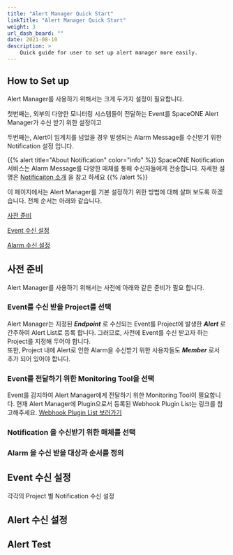```yaml
---
title: "Alert Manager Quick Start"
linkTitle: "Alert Manager Quick Start"
weight: 3
url_dash_board: ""
date: 2021-08-10
description: >
    Quick guide for user to set up alert manager more easily.
---
```


## How to Set up

Alert Manager를 사용하기 위해서는 크게 두가지 설정이 필요합니다. 

첫번째는, 외부의 다양한 모니터링 시스템들이 전달하는 Event를 SpaceONE Alert Manager가 수신 받기 위한 설정이고

두번째는, Alert이 임계치를 넘었을 경우 발생되는 Alarm Message를 수신받기 위한 Notification 설정 입니다.

{{% alert title="About Notification" color="info" %}}
SpaceONE Notification 서비스는 Alarm Message를 다양한 매체를 통해 수신자들에게 전송합니다. 자세한 설명은 [Notificaiton 소개](/docs/guides/user_guide/notification/) 을 참고 하세요
{{% /alert %}}

이 페이지에서는 Alert Manager를 기본 설정하기 위한 방법에 대해 살펴 보도록 하겠습니다. 전체 순서는 아래와 같습니다.

[사전 준비](/docs/guides/user_guide/gettingstart/alert-manager-quick-start/#Prerequisites)

[Event 수신 설정]()

[Alarm 수신 설정]()

## 사전 준비

Alert Manager를 사용하기 위해서는 사전에 아래와 같은 준비가 필요 합니다. 

### Event를 수신 받을 Project를 선택 
Alert Manager는 지정된 _**Endpoint**_ 로 수신되는 Event를 Project에 발생한 _**Alert**_ 로 간주하여 Alert List로 등록 합니다.
그러므로, 사전에 Event를 수신 받고자 하는 Project를 지정해 두어야 합니다.  
또한, Project 내에 Alert로 인한 Alarm을 수신받기 위한 사용자들도 _**Member**_ 로서 추가 되어 있어야 합니다. 

### Event를 전달하기 위한 Monitoring Tool을 선택
Event를 감지하여 Alert Manager에게 전달하기 위한 Monitoring Tool이 필요합니다. 현재 Alert Manager에 Plugin으로서 등록된 Webhook Plugin List는 링크를 참고해주세요.
[Webhook Plugin List 보러가기](/docs/references/supported_technologies/)

### Notification 을 수신받기 위한 매체를 선택


### Alarm 을 수신 받을 대상과 순서를 정의




## Event 수신 설정
각각의 Project 별 Notification 수신 설정


## Alert 수신 설정



## Alert Test






